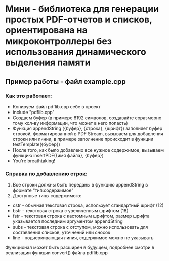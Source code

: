 # Мини - библиотека для генерации простых PDF-отчетов и списков, ориентирована на микроконтроллеры без использования динамического выделения памяти

## Пример работы - файл example.cpp

### Как это работает:

* Копируем файл pdflib.cpp себе в проект
* include "pdflib.cpp"
* Создаем буфер (в примере 8192 символов, создавайте соразмерно тому кол-ву информации, что может в него попасть)
* Функция appendString ({буфер}, {строка}, {шрифт}) заполняет буфер строкой, форматированной в PDF Stream, вызываем для добавления строки или линии, в примере заполнение происходит в функции testTemplate({буфер})
* После того, как было добавлено все нужное содержимое, вызываем функцию insertPDF({имя файла}, {буфер})
* You're breathtaking!

### Справка по добавлению строк:

1) Все строки должны быть переданы в функцию appendString в формате "тип:содержимое"
2) Доступные типы содержимого:

* cstr - обычная текстовая строка, использует стандартный шрифт (12)
* bstr - текстовая строка с увеличенным шрифтом (18)
* fstr - текстовая строка с кастомным шрифтом, размер шрифта указывается последним аргументом appendString
* subs - текстовая строка с отступом, можно использовать для составления списков, уточнений или сносок
* line - подчеркивающая линия, содержимое можно не указывать

Функционал может быть расширен в будущем, подробнее смотри в реализации функции convert() файла pdflib.cpp
